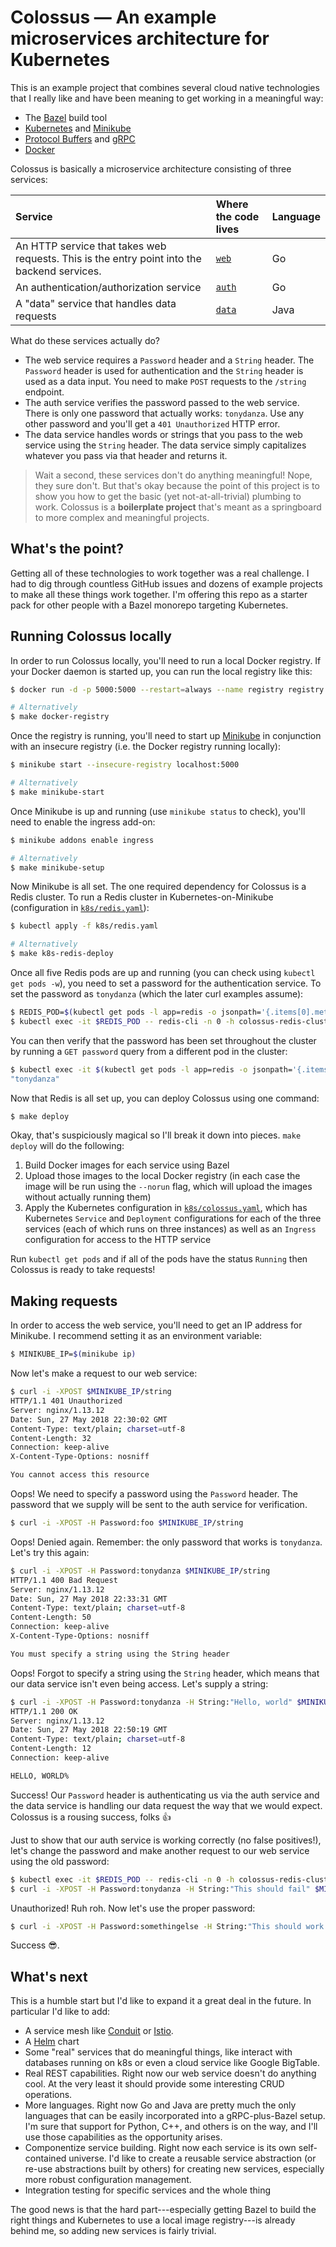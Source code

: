 # Colossus — An example microservices architecture for Kubernetes

This is an example project that combines several cloud native technologies that I really like and have been meaning to get working in a meaningful way:

* The [Bazel](https://bazel.build) build tool
* [Kubernetes](https://kubernetes.io) and [Minikube](https://kubernetes.io/docs/getting-started-guides/minikube/)
* [Protocol Buffers](https://developers.google.com/protocol-buffers/) and [gRPC](https://grpc.io)
* [Docker](https://docker.com)

Colossus is basically a microservice architecture consisting of three services:

Service | Where the code lives | Language
:-------|:---------------------|:--------
An HTTP service that takes web requests. This is the entry point into the backend services. | [`web`](web) | Go
An authentication/authorization service | [`auth`](auth) | Go
A "data" service that handles data requests | [`data`](data) | Java

What do these services actually do?

* The web service requires a `Password` header and a `String` header. The `Password` header is used for authentication and the `String` header is used as a data input. You need to make `POST` requests to the `/string` endpoint.
* The auth service verifies the password passed to the web service. There is only one password that actually works: `tonydanza`. Use any other password and you'll get a `401 Unauthorized` HTTP error.
* The data service handles words or strings that you pass to the web service using the `String` header. The data service simply capitalizes whatever you pass via that header and returns it.

> Wait a second, these services don't do anything meaningful! Nope, they sure don't. But that's okay because the point of this project is to show you how to get the basic (yet not-at-all-trivial) plumbing to work. Colossus is a **boilerplate project** that's meant as a springboard to more complex and meaningful projects.

## What's the point?

Getting all of these technologies to work together was a real challenge. I had to dig through countless GitHub issues and dozens of example projects to make all these things work together. I'm offering this repo as a starter pack for other people with a Bazel monorepo targeting Kubernetes.

## Running Colossus locally

In order to run Colossus locally, you'll need to run a local Docker registry. If your Docker daemon is started up, you can run the local registry like this:

```bash
$ docker run -d -p 5000:5000 --restart=always --name registry registry:2

# Alternatively
$ make docker-registry
```

Once the registry is running, you'll need to start up [Minikube](https://kubernetes.io/docs/getting-started-guides/minikube/) in conjunction with an insecure registry (i.e. the Docker registry running locally):

```bash
$ minikube start --insecure-registry localhost:5000

# Alternatively
$ make minikube-start
```

Once Minikube is up and running (use `minikube status` to check), you'll need to enable the ingress add-on:

```bash
$ minikube addons enable ingress

# Alternatively
$ make minikube-setup
```

Now Minikube is all set. The one required dependency for Colossus is a Redis cluster. To run a Redis cluster in Kubernetes-on-Minikube (configuration in [`k8s/redis.yaml`](k8s/redis.yaml)):

```bash
$ kubectl apply -f k8s/redis.yaml

# Alternatively
$ make k8s-redis-deploy
```

Once all five Redis pods are up and running (you can check using `kubectl get pods -w`), you need to set a password for the authentication service. To set the password as `tonydanza` (which the later curl examples assume):

```bash
$ REDIS_POD=$(kubectl get pods -l app=redis -o jsonpath='{.items[0].metadata.name}')
$ kubectl exec -it $REDIS_POD -- redis-cli -n 0 -h colossus-redis-cluster.default.svc.cluster.local SET password tonydanza
```

You can then verify that the password has been set throughout the cluster by running a `GET password` query from a different pod in the cluster:

```bash
$ kubectl exec -it $(kubectl get pods -l app=redis -o jsonpath='{.items[1].metadata.name}') -- redis-cli -n 0 GET password
"tonydanza"
```

Now that Redis is all set up, you can deploy Colossus using one command:

```bash
$ make deploy
```

Okay, that's suspiciously magical so I'll break it down into pieces. `make deploy` will do the following:

1. Build Docker images for each service using Bazel
1. Upload those images to the local Docker registry (in each case the image will be run using the `--norun` flag, which will upload the images without actually running them)
1. Apply the Kubernetes configuration in [`k8s/colossus.yaml`](k8s/colossus.yaml), which has Kubernetes `Service` and `Deployment` configurations for each of the three services (each of which runs on three instances) as well as an `Ingress` configuration for access to the HTTP service

Run `kubectl get pods` and if all of the pods have the status `Running` then Colossus is ready to take requests!

## Making requests

In order to access the web service, you'll need to get an IP address for Minikube. I recommend setting it as an environment variable:

```bash
$ MINIKUBE_IP=$(minikube ip)
```

Now let's make a request to our web service:

```bash
$ curl -i -XPOST $MINIKUBE_IP/string
HTTP/1.1 401 Unauthorized
Server: nginx/1.13.12
Date: Sun, 27 May 2018 22:30:02 GMT
Content-Type: text/plain; charset=utf-8
Content-Length: 32
Connection: keep-alive
X-Content-Type-Options: nosniff

You cannot access this resource
```

Oops! We need to specify a password using the `Password` header. The password that we supply will be sent to the auth service for verification.

```bash
$ curl -i -XPOST -H Password:foo $MINIKUBE_IP/string
```

Oops! Denied again. Remember: the only password that works is `tonydanza`. Let's try this again:

```bash
$ curl -i -XPOST -H Password:tonydanza $MINIKUBE_IP/string
HTTP/1.1 400 Bad Request
Server: nginx/1.13.12
Date: Sun, 27 May 2018 22:33:31 GMT
Content-Type: text/plain; charset=utf-8
Content-Length: 50
Connection: keep-alive
X-Content-Type-Options: nosniff

You must specify a string using the String header
```

Oops! Forgot to specify a string using the `String` header, which means that our data service isn't even being access. Let's supply a string:

```bash
$ curl -i -XPOST -H Password:tonydanza -H String:"Hello, world" $MINIKUBE_IP/string
HTTP/1.1 200 OK
Server: nginx/1.13.12
Date: Sun, 27 May 2018 22:50:19 GMT
Content-Type: text/plain; charset=utf-8
Content-Length: 12
Connection: keep-alive

HELLO, WORLD%
```

Success! Our `Password` header is authenticating us via the auth service and the data service is handling our data request the way that we would expect. Colossus is a rousing success, folks 👍

Just to show that our auth service is working correctly (no false positives!), let's change the password and make another request to our web service using the old password:

```bash
$ kubectl exec -it $REDIS_POD -- redis-cli -n 0 -h colossus-redis-cluster.default.svc.cluster.local SET password somethingelse
$ curl -i -XPOST -H Password:tonydanza -H String:"This should fail" $MINIKUBE_IP/string
```

Unauthorized! Ruh roh. Now let's use the proper password:

```bash
$ curl -i -XPOST -H Password:somethingelse -H String:"This should work now" $MINIKUBE_IP/string
```

Success 😎.

## What's next

This is a humble start but I'd like to expand it a great deal in the future. In particular I'd like to add:

* A service mesh like [Conduit](https://conduit.io) or [Istio](https://istio.io/).
* A [Helm](https://helm.sh/) chart
* Some "real" services that do meaningful things, like interact with databases running on k8s or even a cloud service like Google BigTable.
* Real REST capabilities. Right now our web service doesn't do anything cool. At the very least it should provide some interesting CRUD operations.
* More languages. Right now Go and Java are pretty much the only languages that can be easily incorporated into a gRPC-plus-Bazel setup. I'm sure that support for Python, C++, and others is on the way, and I'll use those capabilities as the opportunity arises.
* Componentize service building. Right now each service is its own self-contained universe. I'd like to create a reusable service abstraction (or re-use abstractions built by others) for creating new services, especially more robust configuration management.
* Integration testing for specific services and the whole thing

The good news is that the hard part---especially getting Bazel to build the right things and Kubernetes to use a local image registry---is already behind me, so adding new services is fairly trivial.
